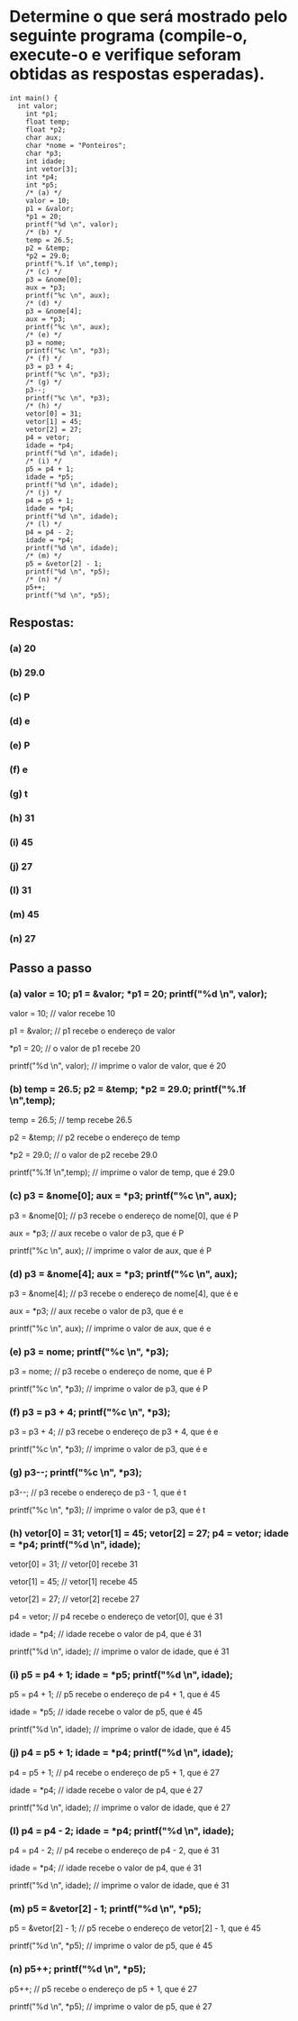 # Determine o que será mostrado pelo seguinte programa (compile-o, execute-o e verifique seforam obtidas as respostas esperadas).

```
int main() {
  int valor;
    int *p1;
    float temp;
    float *p2;
    char aux;
    char *nome = "Ponteiros";
    char *p3;
    int idade;
    int vetor[3];
    int *p4;
    int *p5;
    /* (a) */
    valor = 10;
    p1 = &valor;
    *p1 = 20;
    printf("%d \n", valor);
    /* (b) */
    temp = 26.5;
    p2 = &temp;
    *p2 = 29.0;
    printf("%.1f \n",temp);
    /* (c) */
    p3 = &nome[0];
    aux = *p3;
    printf("%c \n", aux);
    /* (d) */
    p3 = &nome[4];
    aux = *p3;
    printf("%c \n", aux);
    /* (e) */
    p3 = nome;
    printf("%c \n", *p3);
    /* (f) */
    p3 = p3 + 4;
    printf("%c \n", *p3);
    /* (g) */
    p3--;
    printf("%c \n", *p3);
    /* (h) */
    vetor[0] = 31;
    vetor[1] = 45;
    vetor[2] = 27;
    p4 = vetor;
    idade = *p4;
    printf("%d \n", idade);
    /* (i) */
    p5 = p4 + 1;
    idade = *p5;
    printf("%d \n", idade);
    /* (j) */
    p4 = p5 + 1;
    idade = *p4;
    printf("%d \n", idade);
    /* (l) */
    p4 = p4 - 2;
    idade = *p4;
    printf("%d \n", idade);
    /* (m) */
    p5 = &vetor[2] - 1;
    printf("%d \n", *p5);
    /* (n) */
    p5++;
    printf("%d \n", *p5);
  ```

## Respostas:

### (a) 20

### (b) 29.0

### (c) P

### (d) e

### (e) P

### (f) e

### (g) t

### (h) 31

### (i) 45

### (j) 27

### (l) 31

### (m) 45

### (n) 27

## Passo a passo

### (a) valor = 10; p1 = &valor; *p1 = 20; printf("%d \n", valor);

valor = 10; // valor recebe 10

p1 = &valor; // p1 recebe o endereço de valor

*p1 = 20; // o valor de p1 recebe 20

printf("%d \n", valor); // imprime o valor de valor, que é 20

### (b) temp = 26.5; p2 = &temp; *p2 = 29.0; printf("%.1f \n",temp);

temp = 26.5; // temp recebe 26.5

p2 = &temp; // p2 recebe o endereço de temp

*p2 = 29.0; // o valor de p2 recebe 29.0

printf("%.1f \n",temp); // imprime o valor de temp, que é 29.0

### (c) p3 = &nome[0]; aux = *p3; printf("%c \n", aux);

p3 = &nome[0]; // p3 recebe o endereço de nome[0], que é P

aux = *p3; // aux recebe o valor de p3, que é P

printf("%c \n", aux); // imprime o valor de aux, que é P

### (d) p3 = &nome[4]; aux = *p3; printf("%c \n", aux);

p3 = &nome[4]; // p3 recebe o endereço de nome[4], que é e

aux = *p3; // aux recebe o valor de p3, que é e

printf("%c \n", aux); // imprime o valor de aux, que é e

### (e) p3 = nome; printf("%c \n", *p3);

p3 = nome; // p3 recebe o endereço de nome, que é P

printf("%c \n", *p3); // imprime o valor de p3, que é P

### (f) p3 = p3 + 4; printf("%c \n", *p3);

p3 = p3 + 4; // p3 recebe o endereço de p3 + 4, que é e

printf("%c \n", *p3); // imprime o valor de p3, que é e

### (g) p3--; printf("%c \n", *p3);

p3--; // p3 recebe o endereço de p3 - 1, que é t

printf("%c \n", *p3); // imprime o valor de p3, que é t

### (h) vetor[0] = 31; vetor[1] = 45; vetor[2] = 27; p4 = vetor; idade = *p4; printf("%d \n", idade);

vetor[0] = 31; // vetor[0] recebe 31

vetor[1] = 45; // vetor[1] recebe 45

vetor[2] = 27; // vetor[2] recebe 27

p4 = vetor; // p4 recebe o endereço de vetor[0], que é 31

idade = *p4; // idade recebe o valor de p4, que é 31

printf("%d \n", idade); // imprime o valor de idade, que é 31

### (i) p5 = p4 + 1; idade = *p5; printf("%d \n", idade);

p5 = p4 + 1; // p5 recebe o endereço de p4 + 1, que é 45

idade = *p5; // idade recebe o valor de p5, que é 45

printf("%d \n", idade); // imprime o valor de idade, que é 45

### (j) p4 = p5 + 1; idade = *p4; printf("%d \n", idade);

p4 = p5 + 1; // p4 recebe o endereço de p5 + 1, que é 27

idade = *p4; // idade recebe o valor de p4, que é 27

printf("%d \n", idade); // imprime o valor de idade, que é 27

### (l) p4 = p4 - 2; idade = *p4; printf("%d \n", idade);

p4 = p4 - 2; // p4 recebe o endereço de p4 - 2, que é 31

idade = *p4; // idade recebe o valor de p4, que é 31

printf("%d \n", idade); // imprime o valor de idade, que é 31

### (m) p5 = &vetor[2] - 1; printf("%d \n", *p5);

p5 = &vetor[2] - 1; // p5 recebe o endereço de vetor[2] - 1, que é 45

printf("%d \n", *p5); // imprime o valor de p5, que é 45

### (n) p5++; printf("%d \n", *p5);

p5++; // p5 recebe o endereço de p5 + 1, que é 27

printf("%d \n", *p5); // imprime o valor de p5, que é 27

